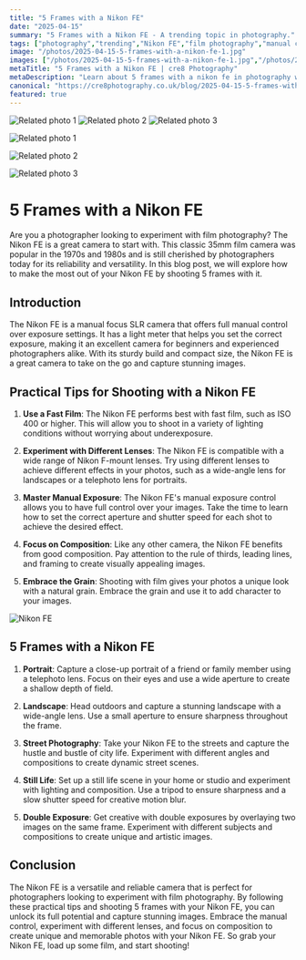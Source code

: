 ```yaml
---
title: "5 Frames with a Nikon FE"
date: "2025-04-15"
summary: "5 Frames with a Nikon FE - A trending topic in photography."
tags: ["photography","trending","Nikon FE","film photography","manual control","fast film","composition","double exposure","lenses","grain","manual exposure"]
image: "/photos/2025-04-15-5-frames-with-a-nikon-fe-1.jpg"
images: ["/photos/2025-04-15-5-frames-with-a-nikon-fe-1.jpg","/photos/2025-04-15-5-frames-with-a-nikon-fe-2.jpg","/photos/2025-04-15-5-frames-with-a-nikon-fe-3.jpg"]
metaTitle: "5 Frames with a Nikon FE | cre8 Photography"
metaDescription: "Learn about 5 frames with a nikon fe in photography with practical tips and insights."
canonical: "https://cre8photography.co.uk/blog/2025-04-15-5-frames-with-a-nikon-fe"
featured: true
---
```


<!-- Gallery as HTML -->

<div class="grid grid-cols-1 sm:grid-cols-2 md:grid-cols-3 gap-4">
  <img src="/photos/2025-04-15-5-frames-with-a-nikon-fe-1.jpg" alt="Related photo 1" class="w-full rounded-lg" />
<img src="/photos/2025-04-15-5-frames-with-a-nikon-fe-2.jpg" alt="Related photo 2" class="w-full rounded-lg" />
<img src="/photos/2025-04-15-5-frames-with-a-nikon-fe-3.jpg" alt="Related photo 3" class="w-full rounded-lg" />
</div>


<!-- Gallery as Markdown -->
![Related photo 1](/photos/2025-04-15-5-frames-with-a-nikon-fe-1.jpg)


![Related photo 2](/photos/2025-04-15-5-frames-with-a-nikon-fe-2.jpg)


![Related photo 3](/photos/2025-04-15-5-frames-with-a-nikon-fe-3.jpg)



# 5 Frames with a Nikon FE

Are you a photographer looking to experiment with film photography? The Nikon FE is a great camera to start with. This classic 35mm film camera was popular in the 1970s and 1980s and is still cherished by photographers today for its reliability and versatility. In this blog post, we will explore how to make the most out of your Nikon FE by shooting 5 frames with it.

## Introduction

The Nikon FE is a manual focus SLR camera that offers full manual control over exposure settings. It has a light meter that helps you set the correct exposure, making it an excellent camera for beginners and experienced photographers alike. With its sturdy build and compact size, the Nikon FE is a great camera to take on the go and capture stunning images.

## Practical Tips for Shooting with a Nikon FE

1. **Use a Fast Film**: The Nikon FE performs best with fast film, such as ISO 400 or higher. This will allow you to shoot in a variety of lighting conditions without worrying about underexposure.

2. **Experiment with Different Lenses**: The Nikon FE is compatible with a wide range of Nikon F-mount lenses. Try using different lenses to achieve different effects in your photos, such as a wide-angle lens for landscapes or a telephoto lens for portraits.

3. **Master Manual Exposure**: The Nikon FE's manual exposure control allows you to have full control over your images. Take the time to learn how to set the correct aperture and shutter speed for each shot to achieve the desired effect.

4. **Focus on Composition**: Like any other camera, the Nikon FE benefits from good composition. Pay attention to the rule of thirds, leading lines, and framing to create visually appealing images.

5. **Embrace the Grain**: Shooting with film gives your photos a unique look with a natural grain. Embrace the grain and use it to add character to your images.

![Nikon FE](/path/to/nikon-fe-image.jpg)

## 5 Frames with a Nikon FE

1. **Portrait**: Capture a close-up portrait of a friend or family member using a telephoto lens. Focus on their eyes and use a wide aperture to create a shallow depth of field.

2. **Landscape**: Head outdoors and capture a stunning landscape with a wide-angle lens. Use a small aperture to ensure sharpness throughout the frame.

3. **Street Photography**: Take your Nikon FE to the streets and capture the hustle and bustle of city life. Experiment with different angles and compositions to create dynamic street scenes.

4. **Still Life**: Set up a still life scene in your home or studio and experiment with lighting and composition. Use a tripod to ensure sharpness and a slow shutter speed for creative motion blur.

5. **Double Exposure**: Get creative with double exposures by overlaying two images on the same frame. Experiment with different subjects and compositions to create unique and artistic images.

## Conclusion

The Nikon FE is a versatile and reliable camera that is perfect for photographers looking to experiment with film photography. By following these practical tips and shooting 5 frames with your Nikon FE, you can unlock its full potential and capture stunning images. Embrace the manual control, experiment with different lenses, and focus on composition to create unique and memorable photos with your Nikon FE. So grab your Nikon FE, load up some film, and start shooting!

